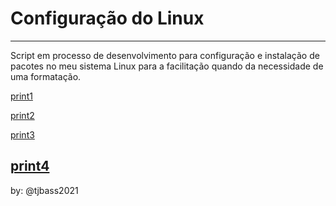 # Configuração do Linux

---

Script em processo de desenvolvimento para configuração e instalação de pacotes no meu sistema Linux para a facilitação quando da necessidade de uma formatação.

[print1](print1.png)

[print2](print2.png)

[print3](print3.png)

[print4](print4.png)
---

by: @tjbass2021
